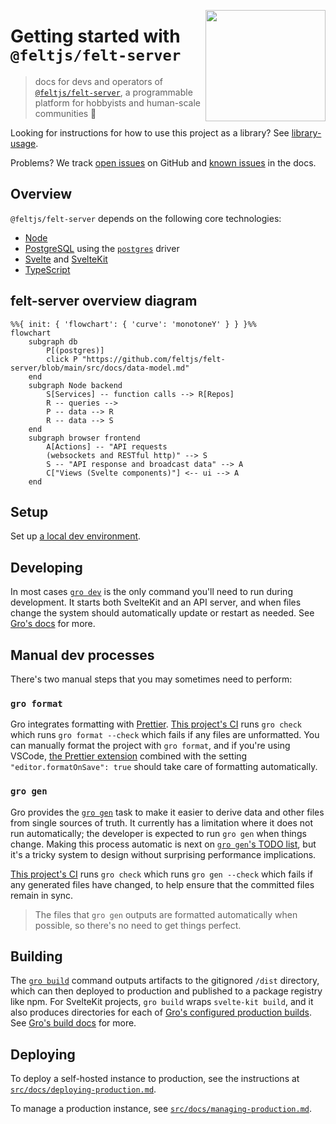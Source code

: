 [<img src="/src/static/felt.png" align="right" width="192" height="178">](https://felt.dev)

# Getting started with `@feltjs/felt-server`

> docs for devs and operators of
> [`@feltjs/felt-server`](https://github.com/feltjs/felt-server),
> a programmable platform for hobbyists and human-scale communities 💚

Looking for instructions for how to use this project as a library?
See [library-usage](./library-usage.md).

Problems? We track [open issues](https://github.com/feltjs/felt-server) on GitHub
and [known issues](/src/docs/known-issues.md) in the docs.

## Overview

`@feltjs/felt-server` depends on the following core technologies:

- [Node](https://nodejs.org)
- [PostgreSQL](https://www.postgresql.org) using
  the [`postgres`](https://www.npmjs.com/package/postgres) driver
- [Svelte](https://svelte.dev) and [SvelteKit](https://kit.svelte.dev)
- [TypeScript](https://www.typescriptlang.org)

## felt-server overview diagram

```mermaid
%%{ init: { 'flowchart': { 'curve': 'monotoneY' } } }%%
flowchart
	subgraph db
		P[(postgres)]
		click P "https://github.com/feltjs/felt-server/blob/main/src/docs/data-model.md"
	end
	subgraph Node backend
		S[Services] -- function calls --> R[Repos]
		R -- queries -->
		P -- data --> R
		R -- data --> S
	end
	subgraph browser frontend
		A[Actions] -- "API requests
		(websockets and RESTful http)" --> S
		S -- "API response and broadcast data" --> A
		C["Views (Svelte components)"] <-- ui --> A
	end
```

## Setup

Set up [a local dev environment](/src/docs/setup-dev-environment.md).

## Developing

In most cases [`gro dev`](https://github.com/feltjs/gro/blob/main/src/docs/dev.md)
is the only command you'll need to run during development.
It starts both SvelteKit and an API server,
and when files change the system should automatically update or restart as needed.
See [Gro's docs](https://github.com/feltjs/gro) for more.

## Manual dev processes

There's two manual steps that you may sometimes need to perform:

### `gro format`

Gro integrates formatting with [Prettier](https://github.com/prettier/prettier).
[This project's CI](/.github/workflows/check.yml)
runs `gro check` which runs `gro format --check` which fails if any files are unformatted.
You can manually format the project with `gro format`, and if you're using VSCode,
[the Prettier extension](https://marketplace.visualstudio.com/items?itemName=esbenp.prettier-vscode)
combined with the setting `"editor.formatOnSave": true`
should take care of formatting automatically.

### `gro gen`

Gro provides the [`gro gen`](https://github.com/feltjs/gro/blob/main/src/docs/gen.md)
task to make it easier to derive data and other files from single sources of truth.
It currently has a limitation where it does not run automatically;
the developer is expected to run `gro gen` when things change.
Making this process automatic is next on
[`gro gen`'s TODO list](https://github.com/feltjs/gro/blob/main/src/docs/gen.md#todo),
but it's a tricky system to design without surprising performance implications.

[This project's CI](/.github/workflows/check.yml)
runs `gro check` which runs `gro gen --check` which fails if any generated files have changed,
to help ensure that the committed files remain in sync.

> The files that `gro gen` outputs are formatted automatically when possible,
> so there's no need to get things perfect.

## Building

The [`gro build`](https://github.com/feltjs/gro/blob/main/src/docs/build.md) command
outputs artifacts to the gitignored `/dist` directory,
which can then deployed to production and published to a package registry like npm.
For SvelteKit projects, `gro build` wraps `svelte-kit build`,
and it also produces directories for each of
[Gro's configured production builds](https://github.com/feltjs/gro/blob/main/src/docs/config.md).
See [Gro's build docs](https://github.com/feltjs/gro/blob/main/src/docs/build.md) for more.

## Deploying

To deploy a self-hosted instance to production,
see the instructions at
[`src/docs/deploying-production.md`](/src/docs/deploying-production.md).

To manage a production instance,
see [`src/docs/managing-production.md`](/src/docs/managing-production.md).
